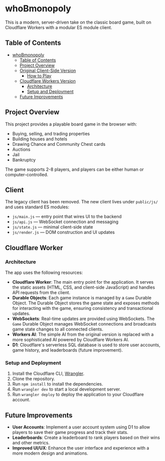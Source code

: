 # whoBmonopoly

This is a modern, server-driven take on the classic board game, built on Cloudflare Workers with a modular ES module client.

## Table of Contents

- [whoBmonopoly](#whobmonopoly)
  - [Table of Contents](#table-of-contents)
  - [Project Overview](#project-overview)
  - [Original Client-Side Version](#original-client-side-version)
    - [How to Play](#how-to-play)
  - [Cloudflare Workers Version](#cloudflare-workers-version)
    - [Architecture](#architecture)
    - [Setup and Deployment](#setup-and-deployment)
  - [Future Improvements](#future-improvements)

## Project Overview

This project provides a playable board game in the browser with:

*   Buying, selling, and trading properties
*   Building houses and hotels
*   Drawing Chance and Community Chest cards
*   Auctions
*   Jail
*   Bankruptcy

The game supports 2-8 players, and players can be either human or computer-controlled.

## Client

The legacy client has been removed. The new client lives under `public/js/` and uses standard ES modules:

- `js/main.js` — entry point that wires UI to the backend
- `js/api.js` — WebSocket connection and messaging
- `js/state.js` — minimal client-side state
- `js/render.js` — DOM construction and UI updates

## Cloudflare Worker

### Architecture

The app uses the following resources:

*   **Cloudflare Worker**: The main entry point for the application. It serves the static assets (HTML, CSS, and client-side JavaScript) and handles API requests from the client.
*   **Durable Objects**: Each game instance is managed by a `Game` Durable Object. The Durable Object stores the game state and exposes methods for interacting with the game, ensuring consistency and transactional updates.
*   **WebSockets**: Real-time updates are provided using WebSockets. The `Game` Durable Object manages WebSocket connections and broadcasts game state changes to all connected clients.
*   **Workers AI**: The simple AI from the original version is replaced with a more sophisticated AI powered by Cloudflare Workers AI.
*   **D1**: Cloudflare's serverless SQL database is used to store user accounts, game history, and leaderboards (future improvement).

### Setup and Deployment

1.  Install the Cloudflare CLI, [Wrangler](https://developers.cloudflare.com/workers/wrangler/install-and-update/).
2.  Clone the repository.
3.  Run `npm install` to install the dependencies.
4.  Run `wrangler dev` to start a local development server.
5.  Run `wrangler deploy` to deploy the application to your Cloudflare account.

## Future Improvements

*   **User Accounts**: Implement a user account system using D1 to allow players to save their game progress and track their stats.
*   **Leaderboards**: Create a leaderboard to rank players based on their wins and other metrics.
*   **Improved UI/UX**: Enhance the user interface and experience with a more modern design and animations.
